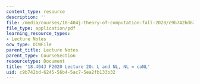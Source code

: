 ```yaml
---
content_type: resource
description: ''
file: /media/courses/18-404j-theory-of-computation-fall-2020/c9b742bd624556b45ac75ea2fb133b32_MIT18_404f20_lec20.pdf
file_type: application/pdf
learning_resource_types:
- Lecture Notes
ocw_type: OCWFile
parent_title: Lecture Notes
parent_type: CourseSection
resourcetype: Document
title: '18.404J F2020 Lecture 20: L and NL, NL = coNL'
uid: c9b742bd-6245-56b4-5ac7-5ea2fb133b32
---
```


